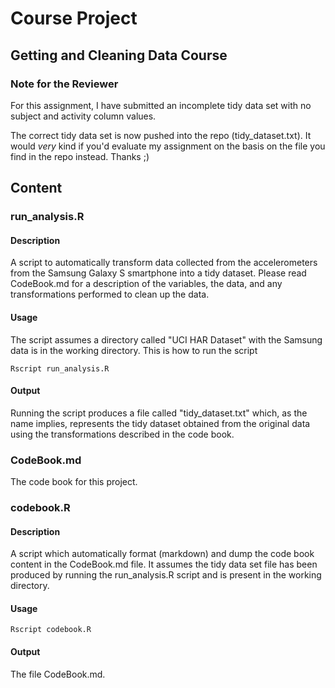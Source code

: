 # Course Project

## Getting and Cleaning Data Course

### Note for the Reviewer
For this assignment, I have submitted an incomplete tidy data set with no subject and activity column values.

The correct tidy data set is now pushed into the repo (tidy_dataset.txt). It would *very* kind if you'd evaluate my assignment on the basis on the file you find in the repo instead. Thanks ;)

## Content

### run_analysis.R

#### Description

A script to automatically transform data collected from the accelerometers from the Samsung Galaxy S smartphone
into a tidy dataset. Please read CodeBook.md for a description of the variables, the data, and any transformations
performed to clean up the data.

#### Usage

The script assumes a directory called "UCI HAR Dataset" with the Samsung data is in the working directory. This is how
to run the script

```
Rscript run_analysis.R
```

#### Output
Running the script produces a file called "tidy_dataset.txt" which, as the name implies, represents the tidy dataset
obtained from the original data using the transformations described in the code book.

### CodeBook.md
The code book for this project.

### codebook.R

#### Description

A script which automatically format (markdown) and dump the code book content in the CodeBook.md file. It assumes
the tidy data set file has been produced by running the run_analysis.R script and is present in the working directory.

#### Usage

```
Rscript codebook.R
```

#### Output
The file CodeBook.md.